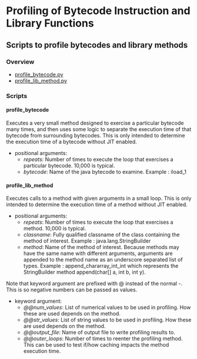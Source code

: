 # Profiling of Bytecode Instruction and Library Functions

## Scripts to profile bytecodes and library methods

### Overview
- [profile_bytecode.py](ByteCode_Timing/profile_bytecode.py)
- [profile_lib_method.py](Library_Timing/profile_lib_method.py)

### Scripts

#### profile\_bytecode
Executes a very small method designed to exercise a particular bytecode many times, and then uses some logic to separate the execution time of that bytecode from surrounding bytecodes. This is only intended to determine the execution time of a bytecode without JIT enabled.

- positional arguments:
  - *repeats*: Number of times to execute the loop that exercises a particular bytecode. 10,000 is typical.
  - *bytecode*: Name of the java bytecode to examine.    Example : iload_1

#### profile\_lib\_method
Executes calls to a method with given arguments in a small loop. This is only intended to determine the execution time of a method without JIT enabled.

- positional arguments:
  - *repeats*: Number of times to execute the loop that exercises a method. 10,000 is typical.
  - *classname*: Fully qualified classname of the class containing the method of interest. Example : java.lang.StringBuilder
  - *method*: Name of the method of interest. Because methods may have the same name with different arguments, arguments are appended to the method name as an underscore separated list of types. Example : append_chararray_int_int which represents the StringBuilder method append(char[] a, int b, int y).

Note that keyword argument are prefixed with @ instead of the normal -. This is so negative numbers can be passed as values.

- keyword argument:
  - *@@num_values*: List of numerical values to be used in profiling. How these are used depends on the method.
  - *@@str_values*: List of string values to be used in profiling. How these are used depends on the method.
  - *@@output_file*: Name of output file to write profiling results to.
  - *@@outer_loops*: Number of times to reenter the profiling method. This can be used to test if/how caching impacts the method execution time.
